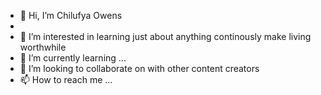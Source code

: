 - 👋 Hi, I’m Chilufya Owens
- 
- 👀 I’m interested in learning just about anything continously make living worthwhile 
- 🌱 I’m currently learning ...
- 💞️ I’m looking to collaborate on with other content creators 
- 📫 How to reach me ...

<!---
ChilufyaOwens/ChilufyaOwens is a ✨ special ✨ repository because its `README.md` (this file) appears on your GitHub profile.
You can click the Preview link to take a look at your changes.
--->
